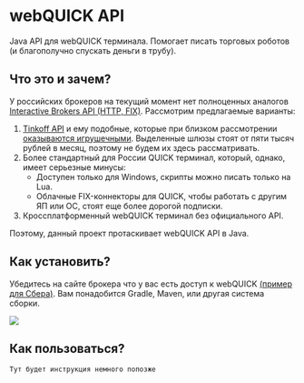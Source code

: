 # webQUICK API

Java API для webQUICK терминала. Помогает писать торговых роботов (и благополучно спускать деньги в трубу).

## Что это и зачем?

У российских брокеров на текущий момент нет полноценных аналогов [Interactive Brokers API (HTTP, FIX)](https://www.interactivebrokers.com/en/trading/ib-api.php). Рассмотрим предлагаемые варианты:

1. [Tinkoff API](https://www.tinkoff.ru/invest/open-api/) и ему подобные, которые при близком рассмотрении [оказываются игрушечными](https://habr.com/ru/post/592093/#comment_23810459). Выделенные шлюзы стоят от пяти тысяч рублей в месяц, поэтому не будем их здесь рассматривать.
2. Более стандартный для России QUICK терминал, который, однако, имеет серьезные минусы:
     * Доступен только для Windows, скрипты можно писать только на Lua. 
     * Облачные FIX-коннекторы для QUICK, чтобы работать с другим ЯП или ОС, стоят еще более дорогой подписки.
3. Кроссплатформенный webQUICK терминал без официального API.

Поэтому, данный проект протаскивает webQUICK API в Java.


## Как установить?

Убедитесь на сайте брокера что у вас есть доступ к webQUICK [(пример для Сбера)](https://www.sberbank.ru/ru/person/investments/broker_service/quik). Вам понадобится Gradle, Maven, или другая система сборки.

[![](https://jitpack.io/v/demidko/library.svg)](https://jitpack.io/#demidko/library)

## Как пользоваться?

```kotlin
Тут будет инструкция немного попозже
```






